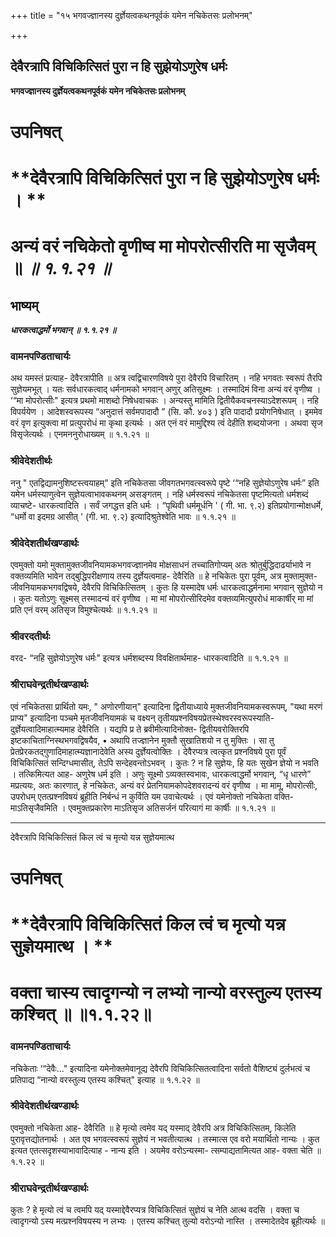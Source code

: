 +++
title = "१५ भगवज्ज्ञानस्य दुर्ज्ञेयत्वकथनपूर्वकं यमेन नचिकेतसः प्रलोभनम्"

+++


## देवैरत्रापि विचिकित्सितं पुरा न हि सुझेयोऽणुरेष धर्मः

**भगवज्ज्ञानस्य दुर्ज्ञेयत्वकथनपूर्वकं यमेन नचिकेतसः प्रलोभनम्**

# **उपनिषत्**

# **देवैरत्रापि विचिकित्सितं पुरा न हि सुझेयोऽणुरेष धर्मः । **

# **अन्यं वरं नचिकेतो वृणीष्व मा मोपरोत्सीरति मा सृजैवम् ॥ *॥ १.१.२१ ॥***

## **भाष्यम्**

***धारकत्वाद्धर्मो भगवान् ॥ १.१.२१ ॥***

### **वामनपण्डिताचार्यः**

अथ यमस्तं प्रत्याह- देवैरत्रापीति ॥ अत्र त्वद्विचारणविषये पुरा देवैरपि विचारितम् । नहि भगवतः स्वरूपं तैरपि सुज्ञेयमभूत् । यतः सर्वधारकत्वाद् धर्मनामको भगवान् अणुर् अतिसूक्ष्मः । तस्मादिमं विना अन्यं वरं वृणीष्व । ‘“मा मोपरोत्सीः" इत्यत्र प्रथमो माशब्दो निषेधवाचकः । अन्यस्तु मामिति द्वितीयैकवचनस्याऽदेशरूपम् । नहि विपर्ययेण । आदेशस्वरूपस्य “अनुदात्तं सर्वमपादादौ ” (सि. कौ. ४०३ ) इति पादादौ प्रयोगनिषेधात् । इममेव वरं वृण इत्युक्त्वा मां प्रत्युपरोधं मा कृथा इत्यर्थः । अत एनं वरं मामुद्दिश्य त्वं देहीति शब्दयोजना । अथवा सृज विसृजेत्यर्थः । एनमननुरोधाख्यम् ॥ १.१.२१ ॥

### **श्रीवेदेशतीर्थः**

ननु " एतद्विद्यामनुशिष्टस्त्वयाहम्" इति नचिकेतसा जीवगतभगवत्स्वरूपे पृष्टे ‘“नहि सुज्ञेयोऽणुरेष धर्मः” इति यमेन धर्मस्याणुत्वेन सुज्ञेयत्वाभावकथनम् असङ्गतम् । नहि धर्मस्वरूपं नचिकेतसा पृष्टमित्यतो धर्मशब्दं व्याचष्टे- धारकत्वादिति । सर्वं जगद्धत्त इति धर्मः । “पृथिवी धर्ममूर्धनि ' ( गी. भा. ९.२) इतिप्रयोगान्मोक्षधर्मे, “धर्मो वा इदमग्र आसीत् ' (गी. भा. ९.२) इत्यादिश्रुतेश्वेति भावः ॥ १.१.२१ ॥

### **श्रीवेदेशतीर्थखण्डार्थः**

एवमुक्तो यमो मुक्तामुक्तजीवनियामकभगवज्ज्ञानमेव मोक्षसाधनं तच्चातिगोप्यम् अतः श्रोतुर्बुद्धिदाढर्याभावे न वक्तव्यमिति भावेन तद्बुद्धिपरीक्षणाय तस्य दुर्ज्ञेयत्वमाह- देवैरिति ॥ हे नचिकेतः पुरा पूर्वम्, अत्र मुक्तामुक्त- जीवनियामकभगवद्विषये, देवैरपि विचिकित्सितम् । कुतः हि यस्मादेष धर्मः धारकत्वाद्धर्मनामा भगवान् सुज्ञेयो न । कुतः यतोऽणुः सूक्ष्मस् तस्मादन्यं वरं वृणीष्व । मा मां मोपरोत्सीरिदमेव वक्तव्यमित्युपरोधं माकार्षीर् मा मां प्रति एनं वरम् अतिसृज विमुश्चेत्यर्थः ॥ १.१.२१ ॥

### **श्रीवरदतीर्थः**

वरद- “नहि सुज्ञेयोऽणुरेष धर्मः" इत्यत्र धर्मशब्दस्य विवक्षितार्थमाह- धारकत्वादिति ॥ १.१.२१ ॥

### **श्रीराघवेन्द्रतीर्थखण्डार्थः**

एवं नचिकेतसा प्रार्थितो यमः, " अणोरणीयान्" इत्यादिना द्वितीयाध्याये मुक्तजीवनियामकस्वरूपम्, "यथा मरणं प्राप्य" इत्यादिना पञ्चमे मृतजीवनियामकं च वक्ष्यन् तृतीयप्रश्नविषयप्रेतस्थेश्वरस्वरूपस्याति- दुर्ज्ञेयत्वादिमाहात्म्यमाह देवैरिति । यद्यपि प्र ते ब्रवीमीत्यादिनोक्त- द्वितीयवरोक्तिरपि इष्टकाचिताग्निस्थभगवद्विषयैव, • अथापि तज्ज्ञानेन मुक्तौ सुखातिशयो न तु मुक्तिः । सा तु प्रेतप्रेरकतद्गुणादिमाहात्म्यज्ञानादेवेति अस्य दुर्ज्ञेयत्वोक्तिः । देवैरप्यत्र त्वत्कृत प्रश्नविषये पुरा पूर्वं विचिकित्सितं सन्दिग्धमासीत्, तेऽपि सन्देहवन्तोऽभवन् । कुतः ? न हि सुज्ञेयः, हि यतः सुखेन ज्ञेयो न भवति । तत्किमित्यत आह- अणुरेष धर्म इति । अणुः सूक्ष्मो ऽव्यक्तस्वभावः, धारकत्वाद्धर्मो भगवान्, “धृ धारणे” मप्रत्ययः, अतः कारणात्, हे नचिकेतः, अन्यं वरं प्रेतनियामकोपदेशवरादन्यं वरं वृणीष्व । मा मामू, मोपरोत्सीः, उपरोधम् एतत्प्रश्नविषयं ब्रूहीति निर्बन्धं न कुर्विति यम उवाचेत्यर्थः । एवं यमेनोक्तो नचिकेता वक्ति- माऽतिसृजैवमिति । एवमुक्तप्रकारेण माऽतिसृज अतिसर्जनं परित्यागं मा कार्षीः ॥ १.१.२१ ॥

------------------------------------------------------------------------

देवैरत्रापि विचिकित्सितं किल त्वं च मृत्यो यन्न सुज्ञेयमात्थ

# **उपनिषत्**

# **देवैरत्रापि विचिकित्सितं किल त्वं च मृत्यो यन्न सुज्ञेयमात्थ । **

# **वक्ता चास्य त्वादृगन्यो न लभ्यो नान्यो वरस्तुल्य एतस्य कश्चित् ॥ ॥१.१.२२॥**

### **वामनपण्डिताचार्यः**

नचिकेताः ‘“देवैः..." इत्यादिना यमेनोक्तमेवानूद्य देवैरपि विचिकित्सितत्वादिना सर्वतो वैशिष्ट्यं दुर्लभत्वं च प्रतिपाद्य “नान्यो वरस्तुल्य एतस्य कश्चित्" इत्याह ॥ १.१.२२ ॥

### **श्रीवेदेशतीर्थखण्डार्थः**

एवमुक्तो नचिकेता आह- देवैरिति ॥ हे मृत्यो त्वमेव यद् यस्माद् देवैरपि अत्र विचिकित्सितम्, किलेति पुरावृत्तद्योतनार्थः । अत एव भगवत्स्वरूपं सुज्ञेयं न भवतीत्यात्थ । तस्मात्स एव वरो मयार्थितो नान्यः । कुत इत्यत एतत्सदृशस्याभावादित्याह - नान्य इति । अयमेव वरोऽन्यस्मा- त्सम्पाद्यतामित्यत आह- वक्ता चेति ॥ १.१.२२ ॥

### **श्रीराघवेन्द्रतीर्थखण्डार्थः**

कुतः ? हे मृत्यो त्वं च त्वमपि यद् यस्माद्देवैरप्यत्र विचिकित्सितं सुज्ञेयं च नेति आत्थ वदसि । वक्ता च त्वादृगन्यो ऽस्य मत्प्रश्नविषयस्य न लभ्यः । एतस्य कश्चित् तुल्यो वरोऽन्यो नास्ति । तस्मादेतदेव ब्रूहीत्यर्थः ॥

